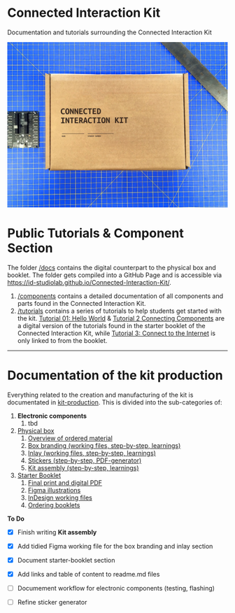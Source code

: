 # Connected Interaction Kit

Documentation and tutorials surrounding the Connected Interaction Kit

![Outside of the phsyical Connected Interaction Kit](assets/connected-interaction-kit-box.jpg)

# Public Tutorials & Component Section
The folder [/docs](/docs/) contains the digital counterpart to the physical box and booklet.
The folder gets compiled into a GitHub Page and is accessible via https://id-studiolab.github.io/Connected-Interaction-Kit/.

1. [/components](/docs/components/) contains a detailed documentation of all components and parts found in the Connected Interaction Kit.
2. [/tutorials](/docs/tutorials/) contains a series of tutorials to help students get started with the kit. [Tutorial 01: Hello World](https://id-studiolab.github.io/Connected-Interaction-Kit/tutorials/01-hello-world/) & [Tutorial 2 Connecting Components](https://id-studiolab.github.io/Connected-Interaction-Kit/tutorials/02-connecting-components/) are a digital version of the tutorials found in the starter booklet of the Connected Interaction Kit, while [Tutorial 3: Connect to the Internet](https://id-studiolab.github.io/Connected-Interaction-Kit/tutorials/03-connect-to-the-internet/) is only linked to from the booklet.

---

# Documentation of the kit production
Everything related to the creation and manufacturing of the kit is documentated in [kit-production](/kit-production/).
This is divided into the sub-categories of:
1. **Electronic components**
   1. tbd
2. [Physical box](/kit-production/physical-box/README.md)
   1. [Overview of ordered material](/kit-production/physical-box/README.md#overview-of-ordered-material)
   2. [Box branding (working files, step-by-step, learnings)](/kit-production/physical-box/README.md#add-a-box-branding)
   3. [Inlay (working files, step-by-step, learnings)](/kit-production/physical-box/README.md#the-cardboard-inlay)
   4. [Stickers (step-by-step, PDF-generator)](/kit-production/physical-box/README.md#generating-qr-code-stickers)
   5. [Kit assembly (step-by-step, learnings)](/kit-production/physical-box/README.md#assembling-the-final-kit)
3. [Starter Booklet](/kit-production/starter-booklet/README.md)
   1. [Final print and digital PDF](/kit-production/starter-booklet/final-export/)
   2. [Figma illustrations](/kit-production/starter-booklet/README.md#illustrations)
   3. [InDesign working files](/kit-production/starter-booklet/InDesign)
   4. [Ordering booklets](/kit-production/starter-booklet/README.md#ordering-booklets)



**To Do**
- [x] Finish writing **Kit assembly**
- [x] Add tidied Figma working file for the box branding and inlay section
- [x] Document starter-booklet section
- [x] Add links and table of content to readme.md files
- [ ] Documement workflow for electronic components (testing, flashing)
- [ ] Refine sticker generator

